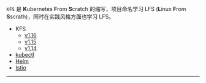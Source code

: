 `KFS` 是 **K**ubernetes **F**rom **S**cratch 的缩写，项目命名学习
LFS (**L**inux **F**rom **S**scrath)，同时在实践风格方面也学习 LFS。

- KFS
  - [v1.16](/kfs/v1.16/)
  - [v1.15](/kfs/v1.15/)
  - [v1.14](/kfs/v1.14.1/)
- [kubectl](/kubectl/)
- [Helm](/helm/)
- [Istio](/helm/)

------
